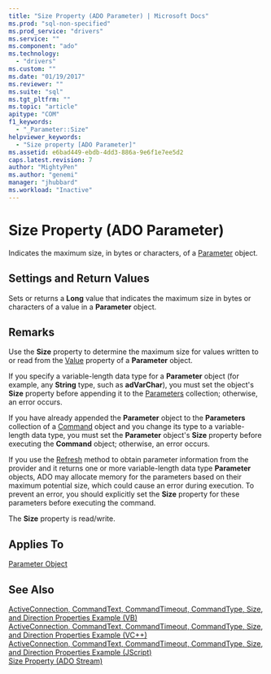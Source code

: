 ```yaml
---
title: "Size Property (ADO Parameter) | Microsoft Docs"
ms.prod: "sql-non-specified"
ms.prod_service: "drivers"
ms.service: ""
ms.component: "ado"
ms.technology:
  - "drivers"
ms.custom: ""
ms.date: "01/19/2017"
ms.reviewer: ""
ms.suite: "sql"
ms.tgt_pltfrm: ""
ms.topic: "article"
apitype: "COM"
f1_keywords: 
  - "_Parameter::Size"
helpviewer_keywords: 
  - "Size property [ADO Parameter]"
ms.assetid: e6bad449-ebdb-4dd3-886a-9e6f1e7ee5d2
caps.latest.revision: 7
author: "MightyPen"
ms.author: "genemi"
manager: "jhubbard"
ms.workload: "Inactive"
---
```

# Size Property (ADO Parameter)
Indicates the maximum size, in bytes or characters, of a [Parameter](../../../ado/reference/ado-api/parameter-object.md) object.  
  
## Settings and Return Values  
 Sets or returns a **Long** value that indicates the maximum size in bytes or characters of a value in a **Parameter** object.  
  
## Remarks  
 Use the **Size** property to determine the maximum size for values written to or read from the [Value](../../../ado/reference/ado-api/value-property-ado.md) property of a **Parameter** object.  
  
 If you specify a variable-length data type for a **Parameter** object (for example, any **String** type, such as **adVarChar**), you must set the object's **Size** property before appending it to the [Parameters](../../../ado/reference/ado-api/parameters-collection-ado.md) collection; otherwise, an error occurs.  
  
 If you have already appended the **Parameter** object to the **Parameters** collection of a [Command](../../../ado/reference/ado-api/command-object-ado.md) object and you change its type to a variable-length data type, you must set the **Parameter** object's **Size** property before executing the **Command** object; otherwise, an error occurs.  
  
 If you use the [Refresh](../../../ado/reference/ado-api/refresh-method-ado.md) method to obtain parameter information from the provider and it returns one or more variable-length data type **Parameter** objects, ADO may allocate memory for the parameters based on their maximum potential size, which could cause an error during execution. To prevent an error, you should explicitly set the **Size** property for these parameters before executing the command.  
  
 The **Size** property is read/write.  
  
## Applies To  
 [Parameter Object](../../../ado/reference/ado-api/parameter-object.md)  
  
## See Also  
 [ActiveConnection, CommandText, CommandTimeout, CommandType, Size, and Direction Properties Example (VB)](../../../ado/reference/ado-api/activeconnection-commandtext-commandtimeout-commandtype-size-example-vb.md)   
 [ActiveConnection, CommandText, CommandTimeout, CommandType, Size, and Direction Properties Example (VC++)](../../../ado/reference/ado-api/activeconnection-commandtext-commandtimeout-commandtype-size-example-vc.md)   
 [ActiveConnection, CommandText, CommandTimeout, CommandType, Size, and Direction Properties Example (JScript)](../../../ado/reference/ado-api/activeconnection-commandtext-timeout-type-size-example-jscript.md)   
 [Size Property (ADO Stream)](../../../ado/reference/ado-api/size-property-ado-stream.md)
